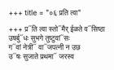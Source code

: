 +++
title = "०६ प्रति त्वा"

+++
प्र᳓ति त्वा स्तो᳓मैर् ईळते व᳓सिष्ठा  
उषर्बु᳓धः सुभगे तुष्टुवां᳓सः  
ग᳓वां नेत्री᳓ वा᳓जपत्नी न उछ  
उ᳓षः सुजाते प्रथमा᳓ जरस्व